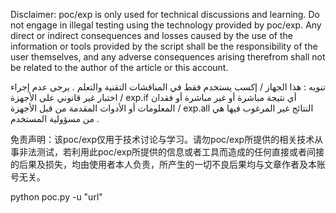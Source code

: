 Disclaimer: poc/exp is only used for technical discussions and learning. Do not engage in illegal testing using the technology provided by poc/exp. Any direct or indirect consequences and losses caused by the use of the information or tools provided by the script shall be the responsibility of the user themselves, and any adverse consequences arising therefrom shall not be related to the author of the article or this account.

تنويه : هذا الجهاز / إكسب يستخدم فقط في المناقشات التقنية والتعلم .   يرجى عدم إجراء اختبار غير قانوني على الأجهزة / exp.if أي نتيجة مباشرة أو غير مباشرة أو فقدان المعلومات أو الأدوات المقدمة من قبل الأجهزة / exp.all النتائج غير المرغوب فيها هي من مسؤولية المستخدم .

免责声明：该poc/exp仅用于技术讨论与学习。请勿poc/exp所提供的相关技术从事非法测试，若利用此poc/exp所提供的信息或者工具而造成的任何直接或者间接的后果及损失，均由使用者本人负责，所产生的一切不良后果均与文章作者及本账号无关。


python poc.py -u "url"
